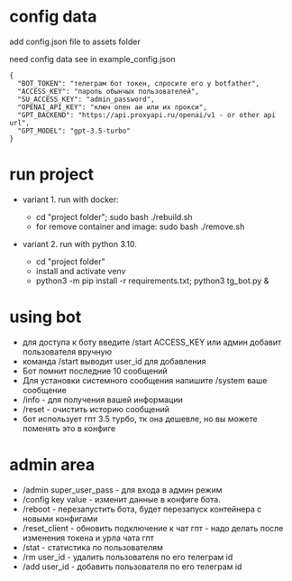 # config data

add config.json file to assets folder

need config data see in example_config.json
```
{
  "BOT_TOKEN": "телеграм бот токен, спросите его у botfather",
  "ACCESS_KEY": "пароль обынчых пользователей",
  "SU_ACCESS_KEY": "admin_password",
  "OPENAI_API_KEY": "ключ опен аи или их прокси",
  "GPT_BACKEND": "https://api.proxyapi.ru/openai/v1 - or other api url",
  "GPT_MODEL": "gpt-3.5-turbo"
}
```


# run project

* variant 1. run with docker: 
  * cd "project folder"; sudo bash ./rebuild.sh
  * for remove container and image: sudo bash ./remove.sh


* variant 2. run with python 3.10. 
  * cd "project folder"
  * install and activate venv
  * python3 -m pip install -r requirements.txt; python3 tg_bot.py &


# using bot

* для доступа к боту введите /start ACCESS_KEY или админ добавит пользователя вручную
* команда /start выводит user_id для добавления 
* Бот помнит последние 10 сообщений
* Для установки системного сообщения напишите /system ваше сообщение
* /info - для получения вашей информации
* /reset - очистить историю сообщений
* бот использует гпт 3.5 турбо, тк она дешевле, но вы можете поменять это в конфиге

# admin area

* /admin super_user_pass - для входа в админ режим
* /config key value - изменит данные в конфиге бота.
* /reboot - перезапустить бота, будет перезапуск контейнера с новыми конфигами
* /reset_client - обновить подключение к чат гпт - надо делать после изменения токена и урла чата гпт
* /stat - статистика по пользователям
* /rm user_id - удалить пользователя по его телеграм id
* /add user_id - добавить пользователя по его телеграм id
